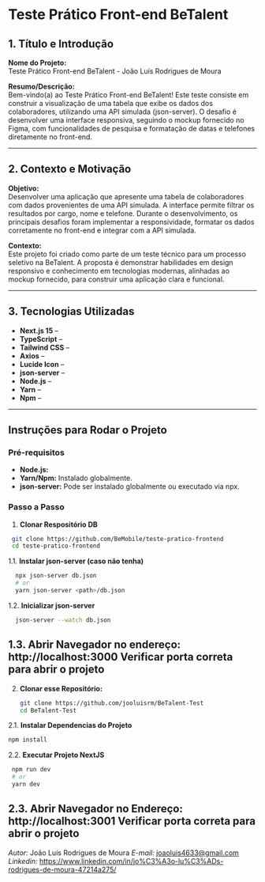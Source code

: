 # Teste Prático Front-end BeTalent

## 1. Título e Introdução

**Nome do Projeto:**  
Teste Prático Front-end BeTalent - João Luís Rodrigues de Moura

**Resumo/Descrição:**  
Bem-vindo(a) ao Teste Prático Front-end BeTalent! Este teste consiste em construir a visualização de uma tabela que exibe os dados dos colaboradores, utilizando uma API simulada (json-server). O desafio é desenvolver uma interface responsiva, seguindo o mockup fornecido no Figma, com funcionalidades de pesquisa e formatação de datas e telefones diretamente no front-end.

---

## 2. Contexto e Motivação

**Objetivo:**  
Desenvolver uma aplicação que apresente uma tabela de colaboradores com dados provenientes de uma API simulada. A interface permite filtrar os resultados por cargo, nome e telefone. Durante o desenvolvimento, os principais desafios foram implementar a responsividade, formatar os dados corretamente no front-end e integrar com a API simulada.

**Contexto:**  
Este projeto foi criado como parte de um teste técnico para um processo seletivo na BeTalent. A proposta é demonstrar habilidades em design responsivo e conhecimento em tecnologias modernas, alinhadas ao mockup fornecido, para construir uma aplicação clara e funcional.

---

## 3. Tecnologias Utilizadas

- **Next.js 15** – 
- **TypeScript** – 
- **Tailwind CSS** – 
- **Axios** – 
- **Lucide Icon** – 
- **json-server** – 
- **Node.js** – 
- **Yarn** –
- **Npm** – 

---

## Instruções para Rodar o Projeto

### Pré-requisitos
- **Node.js:**
- **Yarn/Npm:** Instalado globalmente.
- **json-server:** Pode ser instalado globalmente ou executado via npx.

### Passo a Passo

1. **Clonar Respositório DB**
  ```bash
   git clone https://github.com/BeMobile/teste-pratico-frontend
   cd teste-pratico-frontend
  ```
1.1. **Instalar json-server (caso não tenha)**  
```bash
  npx json-server db.json
  # or
  yarn json-server <path>/db.json
```
1.2. **Inicializar json-server**
```bash
  json-server --watch db.json
```
1.3. **Abrir Navegador no endereço: http://localhost:3000**
Verificar porta correta para abrir o projeto
---

2. **Clonar esse Repositório:**
   ```bash
   git clone https://github.com/jooluisrm/BeTalent-Test
   cd BeTalent-Test
   ```
2.1. **Instalar Dependencias do Projeto**
  ```bash
  npm install
  ```
2.2. **Executar Projeto NextJS**
 ```bash
  npm run dev
  # or
  yarn dev
  ```
2.3. **Abrir Navegador no Endereço: http://localhost:3001**
Verificar porta correta para abrir o projeto
---

*Autor:* João Luís Rodrigues de Moura
*E-mail:* joaoluis4633@gmail.com
*Linkedin:* https://www.linkedin.com/in/jo%C3%A3o-lu%C3%ADs-rodrigues-de-moura-47214a275/
